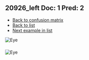## 20926_left Doc: 1 Pred: 2
- [Back to confusion matrix](https://github.com/juliandewit/kaggle_retinopathy/blob/master/matrix.md)
- [Back to list](https://github.com/juliandewit/kaggle_retinopathy/blob/master/lists/12/list.md)
- [Next example in list](https://github.com/juliandewit/kaggle_retinopathy/blob/master/lists/12/21/21123_left.md)

![Eye](https://retinopaty.blob.core.windows.net/size1024/20926_left_1.jpeg)

### 

![Eye]()
